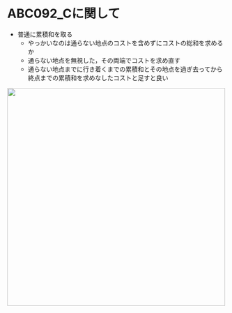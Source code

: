 # ABC092_Cに関して

- 普通に累積和を取る
    - やっかいなのは通らない地点のコストを含めずにコストの総和を求めるか
    - 通らない地点を無視した，その両端でコストを求め直す
    - 通らない地点までに行き着くまでの累積和とその地点を過ぎ去ってから終点までの累積和を求めなしたコストと足すと良い

<img src="http://drive.google.com/uc?export=view&id=1fIxBGbx1yDQ_tjNFYKDEG8d0YHsVPVLK" width="500">

